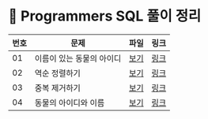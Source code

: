# 📄 Programmers SQL 풀이 정리

| 번호 | 문제 | 파일 | 링크 |
|------|------|------|------|
| 01 | 이름이 있는 동물의 아이디 | [보기](./01_find_animal_names.sql) | [링크](https://school.programmers.co.kr/learn/courses/30/lessons/59407) |
| 02 | 역순 정렬하기 | [보기](./02_desc_ordering.sql) | [링크](https://school.programmers.co.kr/learn/courses/30/lessons/59035) |
| 03 | 중복 제거하기 | [보기](./01_조건에_맞는_회원_조회하기.sql) | [링크](https://school.programmers.co.kr/learn/courses/30/lessons/59407) |
| 04 | 동물의 아이디와 이름 | [보기](./01_조건에_맞는_회원_조회하기.sql) | [링크](https://school.programmers.co.kr/learn/courses/30/lessons/59407) |

